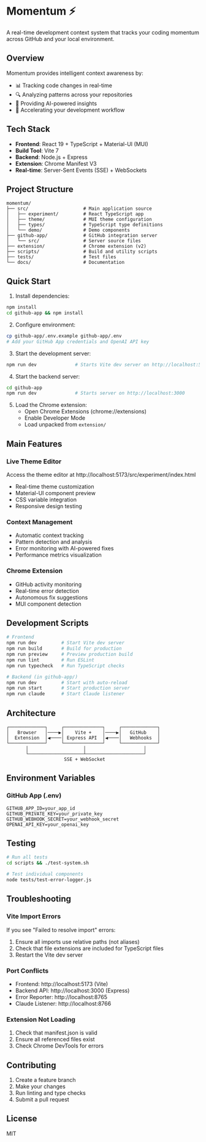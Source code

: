 # Momentum ⚡

A real-time development context system that tracks your coding momentum across GitHub and your local environment.

## Overview

Momentum provides intelligent context awareness by:
- 📊 Tracking code changes in real-time
- 🔍 Analyzing patterns across your repositories  
- 🤖 Providing AI-powered insights
- 🚀 Accelerating your development workflow

## Tech Stack

- **Frontend**: React 19 + TypeScript + Material-UI (MUI)
- **Build Tool**: Vite 7
- **Backend**: Node.js + Express
- **Extension**: Chrome Manifest V3
- **Real-time**: Server-Sent Events (SSE) + WebSockets

## Project Structure

```
momentum/
├── src/                    # Main application source
│   ├── experiment/         # React TypeScript app
│   ├── theme/              # MUI theme configuration
│   ├── types/              # TypeScript type definitions
│   └── demo/               # Demo components
├── github-app/             # GitHub integration server
│   └── src/                # Server source files
├── extension/              # Chrome extension (v2)
├── scripts/                # Build and utility scripts
├── tests/                  # Test files
└── docs/                   # Documentation
```

## Quick Start

1. Install dependencies:
```bash
npm install
cd github-app && npm install
```

2. Configure environment:
```bash
cp github-app/.env.example github-app/.env
# Add your GitHub App credentials and OpenAI API key
```

3. Start the development server:
```bash
npm run dev              # Starts Vite dev server on http://localhost:5173
```

4. Start the backend server:
```bash
cd github-app
npm run dev              # Starts server on http://localhost:3000
```

5. Load the Chrome extension:
   - Open Chrome Extensions (chrome://extensions)
   - Enable Developer Mode
   - Load unpacked from `extension/`

## Main Features

### Live Theme Editor
Access the theme editor at http://localhost:5173/src/experiment/index.html
- Real-time theme customization
- Material-UI component preview
- CSS variable integration
- Responsive design testing

### Context Management
- Automatic context tracking
- Pattern detection and analysis
- Error monitoring with AI-powered fixes
- Performance metrics visualization

### Chrome Extension
- GitHub activity monitoring
- Real-time error detection
- Autonomous fix suggestions
- MUI component detection

## Development Scripts

```bash
# Frontend
npm run dev         # Start Vite dev server
npm run build       # Build for production
npm run preview     # Preview production build
npm run lint        # Run ESLint
npm run typecheck   # Run TypeScript checks

# Backend (in github-app/)
npm run dev         # Start with auto-reload
npm run start       # Start production server
npm run claude      # Start Claude listener
```

## Architecture

```
┌─────────────┐     ┌──────────────┐     ┌─────────────┐
│   Browser   │────▶│    Vite +    │────▶│   GitHub    │
│  Extension  │◀────│ Express API  │◀────│   Webhooks  │
└─────────────┘     └──────────────┘     └─────────────┘
       │                    │                     │
       └────────────────────┴─────────────────────┘
                     SSE + WebSocket
```

## Environment Variables

### GitHub App (.env)
```
GITHUB_APP_ID=your_app_id
GITHUB_PRIVATE_KEY=your_private_key
GITHUB_WEBHOOK_SECRET=your_webhook_secret
OPENAI_API_KEY=your_openai_key
```

## Testing

```bash
# Run all tests
cd scripts && ./test-system.sh

# Test individual components
node tests/test-error-logger.js
```

## Troubleshooting

### Vite Import Errors
If you see "Failed to resolve import" errors:
1. Ensure all imports use relative paths (not aliases)
2. Check that file extensions are included for TypeScript files
3. Restart the Vite dev server

### Port Conflicts
- Frontend: http://localhost:5173 (Vite)
- Backend API: http://localhost:3000 (Express)
- Error Reporter: http://localhost:8765
- Claude Listener: http://localhost:8766

### Extension Not Loading
1. Check that manifest.json is valid
2. Ensure all referenced files exist
3. Check Chrome DevTools for errors

## Contributing

1. Create a feature branch
2. Make your changes
3. Run linting and type checks
4. Submit a pull request

## License

MIT
